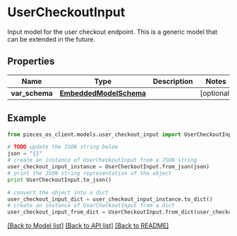 # UserCheckoutInput

Input model for the user checkout endpoint. This is a generic model that can be extended in the future.

## Properties
Name | Type | Description | Notes
------------ | ------------- | ------------- | -------------
**var_schema** | [**EmbeddedModelSchema**](EmbeddedModelSchema.md) |  | [optional] 

## Example

```python
from pieces_os_client.models.user_checkout_input import UserCheckoutInput

# TODO update the JSON string below
json = "{}"
# create an instance of UserCheckoutInput from a JSON string
user_checkout_input_instance = UserCheckoutInput.from_json(json)
# print the JSON string representation of the object
print UserCheckoutInput.to_json()

# convert the object into a dict
user_checkout_input_dict = user_checkout_input_instance.to_dict()
# create an instance of UserCheckoutInput from a dict
user_checkout_input_from_dict = UserCheckoutInput.from_dict(user_checkout_input_dict)
```
[[Back to Model list]](../README.md#documentation-for-models) [[Back to API list]](../README.md#documentation-for-api-endpoints) [[Back to README]](../README.md)


